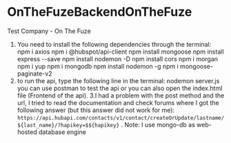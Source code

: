 # OnTheFuzeBackendOnTheFuze
Test Company - On The Fuze
1. You need to install the following dependencies through the terminal:
npm i axios
npm i @hubspot/api-client
npm install mongoose
npm install express --save
npm install nodemon -D
npm install cors
npm i morgan
npm i yup
npm i mongodb
npm install nodemon -g
npm i mongoose-paginate-v2
2. to run the api, type the following line in the terminal: nodemon server.js
you can use postman to test the api or you can also open the index.html file (Frontend of the api).
3.I had a problem with the post method and the url, I tried to read the documentation and check forums where I got the following answer (but this answer did not work for me): `https://api.hubapi.com/contacts/v1/contact/createOrUpdate/lastname/${last_name}/?hapikey=$${hapikey}` .
Note: I use mongo-db as web-hosted database engine
